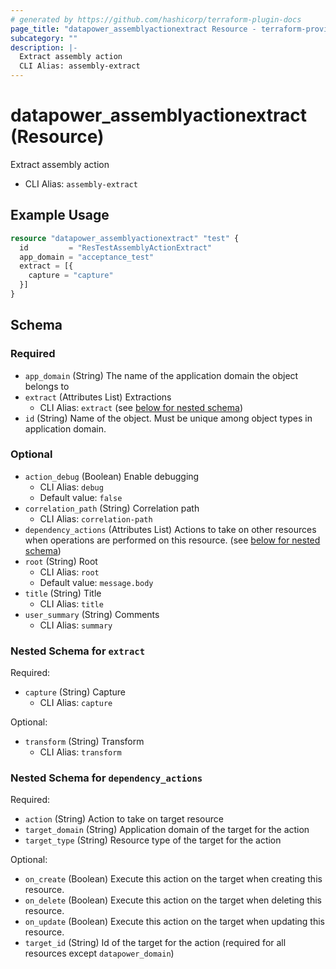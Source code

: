 ```yaml
---
# generated by https://github.com/hashicorp/terraform-plugin-docs
page_title: "datapower_assemblyactionextract Resource - terraform-provider-datapower"
subcategory: ""
description: |-
  Extract assembly action
  CLI Alias: assembly-extract
---
```


# datapower_assemblyactionextract (Resource)

Extract assembly action
  - CLI Alias: `assembly-extract`

## Example Usage

```terraform
resource "datapower_assemblyactionextract" "test" {
  id         = "ResTestAssemblyActionExtract"
  app_domain = "acceptance_test"
  extract = [{
    capture = "capture"
  }]
}
```

<!-- schema generated by tfplugindocs -->
## Schema

### Required

- `app_domain` (String) The name of the application domain the object belongs to
- `extract` (Attributes List) Extractions
  - CLI Alias: `extract` (see [below for nested schema](#nestedatt--extract))
- `id` (String) Name of the object. Must be unique among object types in application domain.

### Optional

- `action_debug` (Boolean) Enable debugging
  - CLI Alias: `debug`
  - Default value: `false`
- `correlation_path` (String) Correlation path
  - CLI Alias: `correlation-path`
- `dependency_actions` (Attributes List) Actions to take on other resources when operations are performed on this resource. (see [below for nested schema](#nestedatt--dependency_actions))
- `root` (String) Root
  - CLI Alias: `root`
  - Default value: `message.body`
- `title` (String) Title
  - CLI Alias: `title`
- `user_summary` (String) Comments
  - CLI Alias: `summary`

<a id="nestedatt--extract"></a>
### Nested Schema for `extract`

Required:

- `capture` (String) Capture
  - CLI Alias: `capture`

Optional:

- `transform` (String) Transform
  - CLI Alias: `transform`


<a id="nestedatt--dependency_actions"></a>
### Nested Schema for `dependency_actions`

Required:

- `action` (String) Action to take on target resource
- `target_domain` (String) Application domain of the target for the action
- `target_type` (String) Resource type of the target for the action

Optional:

- `on_create` (Boolean) Execute this action on the target when creating this resource.
- `on_delete` (Boolean) Execute this action on the target when deleting this resource.
- `on_update` (Boolean) Execute this action on the target when updating this resource.
- `target_id` (String) Id of the target for the action (required for all resources except `datapower_domain`)
